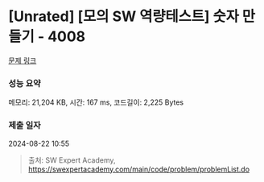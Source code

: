 # [Unrated] [모의 SW 역량테스트] 숫자 만들기 - 4008 

[문제 링크](https://swexpertacademy.com/main/code/problem/problemDetail.do?contestProbId=AWIeRZV6kBUDFAVH) 

### 성능 요약

메모리: 21,204 KB, 시간: 167 ms, 코드길이: 2,225 Bytes

### 제출 일자

2024-08-22 10:55



> 출처: SW Expert Academy, https://swexpertacademy.com/main/code/problem/problemList.do